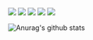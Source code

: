  <p>   <img src="http://views.whatilearened.today/views/github/ismaykeo/views.svg"/> 
  <img src="https://img.shields.io/badge/Front End-Angular-f55247"/>
    <img src="https://img.shields.io/badge/Back End-Java-f55247"/>
<a href="https://github.com/viniciusfcf/"><img src="https://img.shields.io/github/followers/ismaykeo?color=%234CC61E&label=GitHub%20Followers%20%3A"/></a>
    <a href="https://github.com/ismaykeo?tab=repositories"><img src="https://badges.frapsoft.com/os/v2/open-source.svg?v=103"/></a></p>

![Anurag's github stats](https://github-readme-stats.vercel.app/api?username=ismaykeo&show_icons=true)
